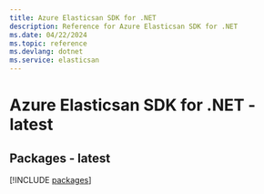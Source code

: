 ```yaml
---
title: Azure Elasticsan SDK for .NET
description: Reference for Azure Elasticsan SDK for .NET
ms.date: 04/22/2024
ms.topic: reference
ms.devlang: dotnet
ms.service: elasticsan
---
```

# Azure Elasticsan SDK for .NET - latest
## Packages - latest
[!INCLUDE [packages](elasticsan-index.md)]